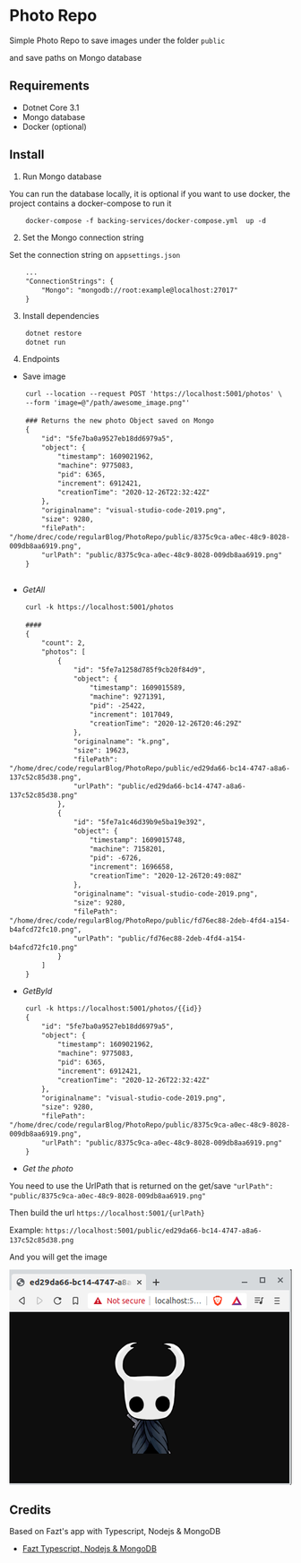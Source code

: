 # Photo Repo

Simple Photo Repo to save images under the folder `public`

and save paths on Mongo database

## Requirements

* Dotnet Core 3.1
* Mongo database
* Docker (optional)

## Install

1. Run Mongo database

You can run the database locally, it is optional if you want to use docker, the project contains a docker-compose to run it

``` 
    docker-compose -f backing-services/docker-compose.yml  up -d
```

2. Set the Mongo connection string

Set the connection string on `appsettings.json`

``` 
    ...
    "ConnectionStrings": {
        "Mongo": "mongodb://root:example@localhost:27017"
    }
```

3. Install dependencies

``` 
    dotnet restore
    dotnet run
```

4. Endpoints

* Save image

``` 
    curl --location --request POST 'https://localhost:5001/photos' \
    --form 'image=@"/path/awesome_image.png"'

    ### Returns the new photo Object saved on Mongo
    {
        "id": "5fe7ba0a9527eb18dd6979a5",
        "object": {
            "timestamp": 1609021962,
            "machine": 9775083,
            "pid": 6365,
            "increment": 6912421,
            "creationTime": "2020-12-26T22:32:42Z"
        },
        "originalname": "visual-studio-code-2019.png",
        "size": 9280,
        "filePath": "/home/drec/code/regularBlog/PhotoRepo/public/8375c9ca-a0ec-48c9-8028-009db8aa6919.png",
        "urlPath": "public/8375c9ca-a0ec-48c9-8028-009db8aa6919.png"
    }
    
```

* *GetAll*

``` 
    curl -k https://localhost:5001/photos

    ####
    {
        "count": 2,
        "photos": [
            {
                "id": "5fe7a1258d785f9cb20f84d9",
                "object": {
                    "timestamp": 1609015589,
                    "machine": 9271391,
                    "pid": -25422,
                    "increment": 1017049,
                    "creationTime": "2020-12-26T20:46:29Z"
                },
                "originalname": "k.png",
                "size": 19623,
                "filePath": "/home/drec/code/regularBlog/PhotoRepo/public/ed29da66-bc14-4747-a8a6-137c52c85d38.png",
                "urlPath": "public/ed29da66-bc14-4747-a8a6-137c52c85d38.png"
            },
            {
                "id": "5fe7a1c46d39b9e5ba19e392",
                "object": {
                    "timestamp": 1609015748,
                    "machine": 7158201,
                    "pid": -6726,
                    "increment": 1696658,
                    "creationTime": "2020-12-26T20:49:08Z"
                },
                "originalname": "visual-studio-code-2019.png",
                "size": 9280,
                "filePath": "/home/drec/code/regularBlog/PhotoRepo/public/fd76ec88-2deb-4fd4-a154-b4afcd72fc10.png",
                "urlPath": "public/fd76ec88-2deb-4fd4-a154-b4afcd72fc10.png"
            }
        ]
    }
```

* *GetById*

``` 
    curl -k https://localhost:5001/photos/{{id}}
    {
        "id": "5fe7ba0a9527eb18dd6979a5",
        "object": {
            "timestamp": 1609021962,
            "machine": 9775083,
            "pid": 6365,
            "increment": 6912421,
            "creationTime": "2020-12-26T22:32:42Z"
        },
        "originalname": "visual-studio-code-2019.png",
        "size": 9280,
        "filePath": "/home/drec/code/regularBlog/PhotoRepo/public/8375c9ca-a0ec-48c9-8028-009db8aa6919.png",
        "urlPath": "public/8375c9ca-a0ec-48c9-8028-009db8aa6919.png"
    }
```

* *Get the photo*

You need to use the UrlPath that is returned on the get/save `"urlPath": "public/8375c9ca-a0ec-48c9-8028-009db8aa6919.png"`

Then build the url `https://localhost:5001/{urlPath}`

Example: `https://localhost:5001/public/ed29da66-bc14-4747-a8a6-137c52c85d38.png`

And you will get the image

![Image uploaded](_ReadmeFiles/screenshot_demo.png)

## Credits

Based on Fazt's app with Typescript, Nodejs & MongoDB
* [Fazt Typescript, Nodejs & MongoDB](https://www.youtube.com/watch?v=OMBwyCNmoPY)